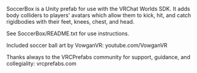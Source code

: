 SoccerBox is a Unity prefab for use with the VRChat Worlds SDK. It adds body colliders to players' avatars which allow them to kick, hit, and catch rigidbodies with their feet, knees, chest, and head.

See SoccerBox/README.txt for use instructions.

Included soccer ball art by VowganVR:
youtube.com/VowganVR

Thanks always to the VRCPrefabs community for support, guidance, and collegiality:
vrcprefabs.com